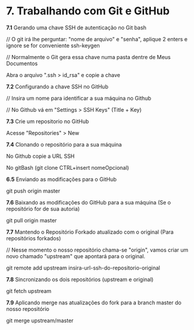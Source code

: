 # 7. Trabalhando com Git e GitHub

**7.1** Gerando uma chave SSH de autenticação no Git bash

// O git irá lhe perguntar: "nome de arquivo" e "senha", aplique 2 enters e ignore se for conveniente
ssh-keygen 

// Normalmente o Git gera essa chave numa pasta dentre de Meus Documentos

Abra o arquivo ".ssh > id_rsa" e copie a chave

**7.2** Configurando a chave SSH no GitHub

// Insira um nome para identificar a sua máquina no Github

// No Github vá em "Settings > SSH Keys" (Title + Key)

**7.3** Crie um repositorio no GitHub

Acesse "Repositories" > New

**7.4** Clonando o repositório para a sua máquina

No Github copie a URL SSH

No gitBash (git clone CTRL+insert nomeOpcional)

**6.5** Enviando as modificações para o GitHub

git push origin master

**7.6** Baixando as modificações do GitHub para a sua máquina (Se o repositório for de sua autoria)

git pull origin master

**7.7** Mantendo o Repositório Forkado atualizado com o original (Para repositórios forkados)

// Nesse momento o nosso repositório chama-se "origin", vamos criar um novo chamado "upstream" que apontará para o original.

git remote add upstream insira-url-ssh-do-repositorio-original

**7.8** Sincronizando os dois repositórios (upstream e original)

git fetch upstream

**7.9** Aplicando merge nas atualizações do fork para a branch master do nosso repositório

git merge upstream/master
